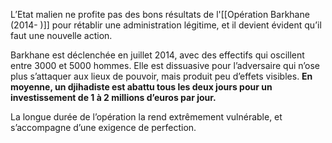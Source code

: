 L’Etat malien ne profite pas des bons résultats de l'[[Opération Barkhane (2014- )]] pour rétablir une administration légitime, et il devient évident qu’il faut une nouvelle action.

Barkhane est déclenchée en juillet 2014, avec des effectifs qui oscillent entre 3000 et 5000 hommes. Elle est dissuasive pour l’adversaire qui n’ose plus s’attaquer aux lieux de pouvoir, mais produit peu d’effets visibles. **En moyenne, un djihadiste est abattu tous les deux jours pour un investissement de 1 à 2 millions d’euros par jour.**

La longue durée de l’opération la rend extrêmement vulnérable, et s’accompagne d’une exigence de perfection.